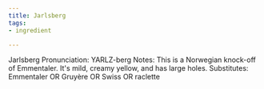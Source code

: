 ```yaml
---
title: Jarlsberg
tags:
- ingredient

---
```

Jarlsberg Pronunciation: YARLZ-berg Notes: This is a Norwegian knock-off of Emmentaler. It's mild, creamy yellow, and has large holes. Substitutes: Emmentaler OR Gruyère OR Swiss OR raclette
